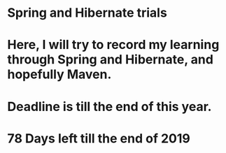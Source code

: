 # Spring and Hibernate trials
# Here,  I will try to record my learning through Spring and Hibernate, and hopefully Maven.
# Deadline is till the end of this year.
# 78 Days left till the end of 2019
